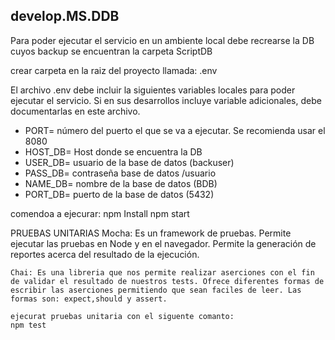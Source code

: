 ## develop.MS.DDB
Para poder ejecutar el servicio en un ambiente local debe recrearse la DB cuyos backup se encuentran la carpeta ScriptDB

crear carpeta en la raiz del proyecto llamada: .env

El archivo .env debe incluir la siguientes variables locales para poder ejecutar el servicio. Si en sus desarrollos incluye variable adicionales, debe documentarlas en este archivo.
  - PORT= número del puerto el que se va a ejecutar. Se recomienda usar el 8080
  - HOST_DB= Host donde se encuentra la DB
  - USER_DB= usuario de la base de datos (backuser)
  - PASS_DB= contraseña base de datos /usuario
  - NAME_DB= nombre de la base de datos (BDB)
  - PORT_DB= puerto de la base de datos (5432)

 comendoa a ejecurar:
    npm Install
    npm start


PRUEBAS UNITARIAS 
    Mocha: Es un framework de pruebas. Permite ejecutar las pruebas en Node y en el navegador. Permite la generación de reportes acerca del resultado de la ejecución.

    Chai: Es una libreria que nos permite realizar aserciones con el fin de validar el resultado de nuestros tests. Ofrece diferentes formas de escribir las aserciones permitiendo que sean faciles de leer. Las formas son: expect,should y assert.

    ejecurat pruebas unitaria con el siguente comanto:
    npm test
